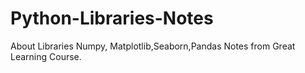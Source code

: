 # Python-Libraries-Notes
About Libraries Numpy, Matplotlib,Seaborn,Pandas
Notes from Great Learning Course.
